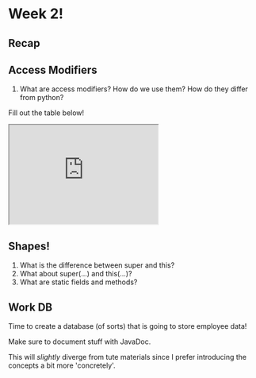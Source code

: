 # Week 2!

## Recap

## Access Modifiers

1. What are access modifiers?  How do we use them?  How do they differ from python?

Fill out the table below!

<iframe style="height: 200px;" src="https://docs.google.com/spreadsheets/d/e/2PACX-1vQS881gdj1kVoJi8t3mWQEphdYmVkAIWiARAzPLX7e7g2TIVB4Ie-OULjoAASA99zu1NBccp5bPCGoM/pubhtml?gid=0&amp;single=true&amp;widget=true&amp;headers=false"></iframe>

## Shapes!

1. What is the difference between super and this?
2. What about super(...) and this(...)?
3. What are static fields and methods?

## Work DB

Time to create a database (of sorts) that is going to store employee data!

Make sure to document stuff with JavaDoc.

This will *slightly* diverge from tute materials since I prefer introducing the concepts a bit more 'concretely'.